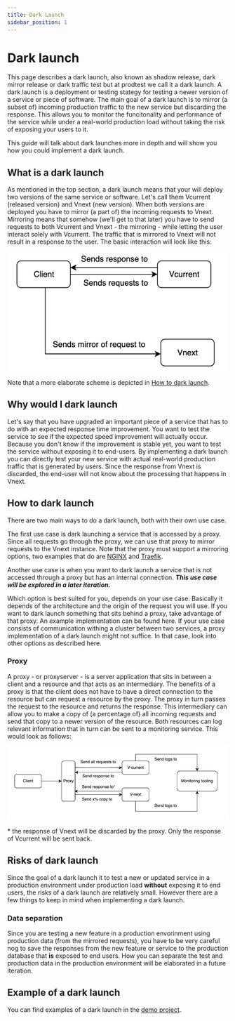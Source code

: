 ```yaml
---
title: Dark Launch
sidebar_position: 1
---
```


# Dark launch

This page describes a dark launch, also known as shadow release, dark mirror release or dark traffic test but at prodtest we call it a dark launch. A dark launch is a deployment or testing stategy for testing a newer version of a service or piece of software. The main goal of a dark launch is to mirror (a subset of) incoming production traffic to the new service but discarding the response. This allows you to monitor the funcitonality and performance of the service while under a real-world production load without taking the risk of exposing your users to it.

This guide will talk about dark launches more in depth and will show you how you could implement a dark launch.

## What is a dark launch

As mentioned in the top section, a dark launch means that your will deploy two versions of the same service or software. Let's call them Vcurrent (released version) and Vnext (new version). When both versions are deployed you have to mirror (a part of) the incoming requests to Vnext. Mirroring means that somehow (we'll get to that later) you have to send requests to both Vcurrent and Vnext - the mirroring - while letting the user interact solely with Vcurrent. The traffic that is mirrored to Vnext will not result in a response to the user. The basic interaction will look like this:

![Dark Launch basic](../../static/img/dark-launch-basic.png)

Note that a more elaborate scheme is depicted in [How to dark launch](#how-to-dark-launch).

## Why would I dark launch

Let's say that you have upgraded an important piece of a service that has to do with an expected response time improvement. You want to test the service to see if the expected speed improvement will actually occur. Because you don't know if the improvement is stable yet, you want to test the service without exposing it to end-users. By implementing a dark launch you can directly test your new service with actual real-world production traffic that is generated by users. Since the response from Vnext is discarded, the end-user will not know about the processing that happens in Vnext.

## How to dark launch

There are two main ways to do a dark launch, both with their own use case.

The first use case is dark launching a service that is accessed by a proxy. Since all requests go through the proxy, we can use that proxy to mirror requests to the Vnext instance. Note that the proxy must support a mirroring options, two examples that do are [NGINX](https://nginx.org/en/docs/http/ngx_http_mirror_module.html) and [Traefik](https://doc.traefik.io/traefik/routing/services/#mirroring-service).

Another use case is when you want to dark launch a service that is not accessed through a proxy but has an internal connection. **_This use case will be explored in a later iteration._**

Which option is best suited for you, depends on your use case. Basically it depends of the architecture and the origin of the request you will use. If you want to dark launch something that sits behind a proxy, take advantage of that proxy. An example implementation can be found here.
If your use case consists of communication withing a cluster between two services, a proxy implementation of a dark launch might not suffice. In that case, look into other options as described here.

### Proxy

A proxy - or proxyserver - is a server application that sits in between a client and a resource and that acts as an intermediary. The benefits of a proxy is that the client does not have to have a direct connection to the resource but can request a resource by the proxy. The proxy in turn passes the request to the resource and returns the response. This intermediary can allow you to make a copy of (a percentage of) all incoming requests and send that copy to a newer version of the resource. Both resources can log relevant information that in turn can be sent to a monitoring service. This would look as follows:

![Dark Launch proxy concept](../../static/img/dark-launch-concept-proxy.png)

\* the response of Vnext will be discarded by the proxy. Only the response of Vcurrent will be sent back.

## Risks of dark launch

Since the goal of a dark launch it to test a new or updated service in a production environment under production load **without** exposing it to end users, the risks of a dark launch are relatively small. However there are a few things to keep in mind when implementing a dark launch.

### Data separation

Since you are testing a new feature in a production envorinment using production data (from the mirrored requests), you have to be very careful nog to save the responses from the new feature or service to the production database that **is** exposed to end users. How you can separate the test and production data in the production environment will be elaborated in a future iteration.

## Example of a dark launch

You can find examples of a dark launch in the [demo project](/demo).
